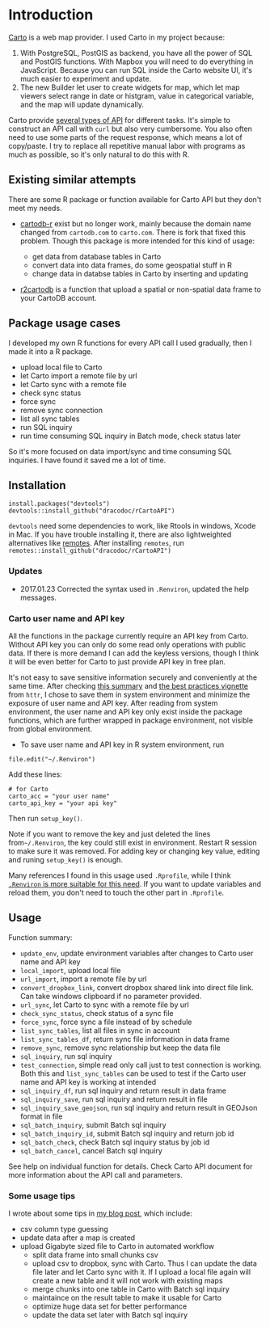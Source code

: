 # Introduction

[Carto](http://carto.com) is a web map provider. I used Carto in my project because:

1. With PostgreSQL, PostGIS as backend, you have all the power of SQL and PostGIS functions. With Mapbox you will need to do everything in JavaScript. Because you can run SQL inside the Carto website UI, it's much easier to experiment and update.
2. The new Builder let user to create widgets for map, which let map viewers select range in date or histgram, value in categorical variable, and the map will update dynamically. 

Carto provide [several types of API](https://carto.com/docs/carto-engine/sql-api) for different tasks. It's simple to construct an API call with `curl` but also very cumbersome. You also often need to use some parts of the request response, which means a lot of copy/paste. I try to replace all repetitive manual labor with programs as much as possible, so it's only natural to do this with R.

## Existing similar attempts

There are some R package or function available for Carto API but they don't meet my needs. 

- [cartodb-r](https://github.com/CartoDB/cartodb-r) exist but no longer work, mainly because the domain name changed from `cartodb.com` to `carto.com`. There is fork that fixed this problem. Though this package is more intended for this kind of usage:
  - get data from database tables in Carto
  - convert data into data frames, do some geospatial stuff in R
  - change data in databse tables in Carto by inserting and updating

- [r2cartodb](https://rpubs.com/walkerke/r2cartodb) is a function that upload a spatial or non-spatial data frame to your CartoDB account.

## Package usage cases

I developed my own R functions for every API call I used gradually, then I made it into a R package. 
- upload local file to Carto
- let Carto import a remote file by url 
- let Carto sync with a remote file
- check sync status
- force sync
- remove sync connection
- list all sync tables
- run SQL inquiry
- run time consuming SQL inquiry in Batch mode, check status later

So it's more focused on data import/sync and time consuming SQL inquiries. I have found it saved me a lot of time.

## Installation

```
install.packages("devtools") 
devtools::install_github("dracodoc/rCartoAPI")
```

`devtools` need some dependencies to work, like Rtools in windows, Xcode in Mac. If you have trouble installing it, there are also lightweighted alternatives like [remotes](https://github.com/r-pkgs/remotes). After installing `remotes`, run `remotes::install_github("dracodoc/rCartoAPI")`

### Updates
- 2017.01.23  Corrected the syntax used in `.Renviron`, updated the help messages.

### Carto user name and API key

All the functions in the package currently require an API key from Carto. Without API key you can only do some read only operations with public data. If there is more demand I can add the keyless versions, though I think it will be even better for Carto to just provide API key in free plan.

It's not easy to save sensitive information securely and conveniently at the same time. After checking [this summary](http://blog.revolutionanalytics.com/2015/11/how-to-store-and-use-authentication-details-with-r.html) and [the best practices vignette](https://cran.r-project.org/web/packages/httr/vignettes/api-packages.html) from `httr`, I chose to save them in system environment and minimize the exposure of user name and API key. After reading from system environment, the user name and API key only exist inside the package functions, which are further wrapped in package environment, not visible from global environment.

- To save user name and API key in R system environment, run

```
file.edit("~/.Renviron")
```

Add these lines:

```
# for Carto
carto_acc = "your user name"
carto_api_key = "your api key"
```

Then run `setup_key()`. 

Note if you want to remove the key and just deleted the lines from`~/.Renviron`, the key could still exist in environment. Restart R session to make sure it was removed. For adding key or changing key value, editing and runing `setup_key()` is enough.

Many references I found in this usage used `.Rprofile`, while I think [`.Renviron` is more suitable for this need](https://csgillespie.github.io/efficientR/3-3-r-startup.html#renviron). If you want to update variables and reload them, you don't need to touch the other part in `.Rprofile`. 

## Usage
Function summary:
- `update_env`, update environment variables after changes to Carto user name and API key
- `local_import`, upload local file
- `url_import`, import a remote file by url
- `convert_dropbox_link`, convert dropbox shared link into direct file link. Can take windows clipboard if no parameter provided.
- `url_sync`, let Carto to sync with a remote file by url
- `check_sync_status`, check status of a sync file
- `force_sync`, force sync a file instead of by schedule
- `list_sync_tables`, list all files in sync in account
- `list_sync_tables_df`, return sync file information in data frame
- `remove_sync`, remove sync relationship but keep the data file
- `sql_inquiry`, run sql inquiry
- `test_connection`, simple read only call just to test connection is working. Both this and `list_sync_tables` can be used to test if the Carto user name and API key is working at intended
- `sql_inquiry_df`, run sql inquiry and return result in data frame
- `sql_inquiry_save`, run sql inquiry and return result in file
- `sql_inquiry_save_geojson`, run sql inquiry and return result in GEOJson format in file
- `sql_batch_inquiry`, submit Batch sql inquiry
- `sql_batch_inquiry_id`, submit Batch sql inquiry and return job id
- `sql_batch_check`, check Batch sql inquiry status by job id
- `sql_batch_cancel`, cancel Batch sql inquiry

See help on individual function for details. Check Carto API document for more information about the API call and parameters.

### Some usage tips

I wrote about some tips in [my blog post](http://dracodoc.github.io/2017/01/21/rCarto/), which include:
- csv column type guessing
- update data after a map is created
- upload Gigabyte sized file to Carto in automated workflow
  + split data frame into small chunks csv
  + upload csv to dropbox, sync with Carto. Thus I can update the data file later and let Carto sync with it. If I upload a local file again will create a new table and it will not work with existing maps
  + merge chunks into one table in Carto with Batch sql inquiry
  + maintaince on the result table to make it usable for Carto
  + optimize huge data set for better performance
  + update the data set later with Batch sql inquiry
